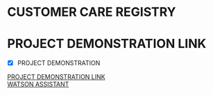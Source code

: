 # CUSTOMER CARE REGISTRY
# PROJECT DEMONSTRATION LINK

- [x] PROJECT DEMONSTRATION

[PROJECT DEMONSTRATION LINK]() <br>
[WATSON ASSISTANT]()